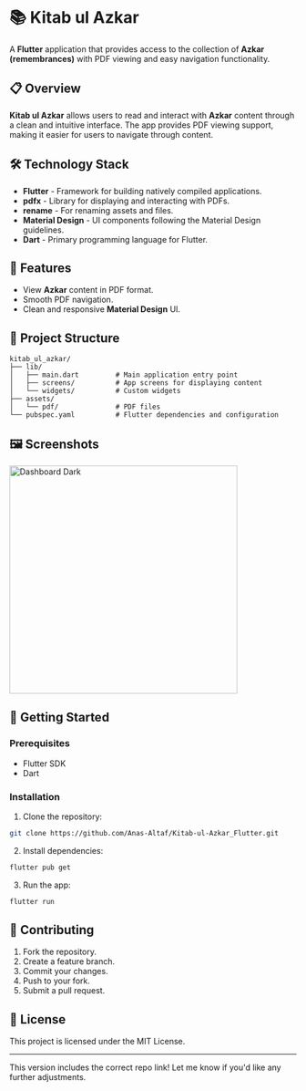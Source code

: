 # 📚 Kitab ul Azkar

A **Flutter** application that provides access to the collection of **Azkar (remembrances)** with PDF viewing and easy navigation functionality.

## 📋 Overview
**Kitab ul Azkar** allows users to read and interact with **Azkar** content through a clean and intuitive interface. The app provides PDF viewing support, making it easier for users to navigate through content.

## 🛠️ Technology Stack
- **Flutter** - Framework for building natively compiled applications.
- **pdfx** - Library for displaying and interacting with PDFs.
- **rename** - For renaming assets and files.
- **Material Design** - UI components following the Material Design guidelines.
- **Dart** - Primary programming language for Flutter.

## 📱 Features
- View **Azkar** content in PDF format.
- Smooth PDF navigation.
- Clean and responsive **Material Design** UI.

## 📂 Project Structure
```
kitab_ul_azkar/
├── lib/
│   ├── main.dart         # Main application entry point
│   ├── screens/          # App screens for displaying content
│   └── widgets/          # Custom widgets
├── assets/
│   └── pdf/              # PDF files
└── pubspec.yaml          # Flutter dependencies and configuration
```

## 🖼️ Screenshots
<img src="[docs/ss/dashboard-dark.png](https://github.com/Anas-Altaf/Kitab-ul-Azkar_Flutter/assets/157444488/4a3d0f07-137f-4451-abab-2ed968e7eb9a)" alt="Dashboard Dark" width="400" />

## 🚀 Getting Started

### Prerequisites
- Flutter SDK
- Dart

### Installation
1. Clone the repository:
```bash
git clone https://github.com/Anas-Altaf/Kitab-ul-Azkar_Flutter.git
```

2. Install dependencies:
```bash
flutter pub get
```

3. Run the app:
```bash
flutter run
```

## 🤝 Contributing
1. Fork the repository.
2. Create a feature branch.
3. Commit your changes.
4. Push to your fork.
5. Submit a pull request.

## 📝 License
This project is licensed under the MIT License.

---

This version includes the correct repo link! Let me know if you'd like any further adjustments.
